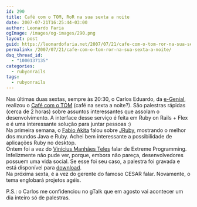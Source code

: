 ```yaml
---
id: 290
title: Café com o TOM, RoR na sua sexta a noite
date: 2007-07-21T16:25:44-03:00
author: Leonardo Faria
ogImage: /images/og-images/290.png
layout: post
guid: https://leonardofaria.net/2007/07/21/cafe-com-o-tom-ror-na-sua-sexta-a-noite/
permalink: /2007/07/21/cafe-com-o-tom-ror-na-sua-sexta-a-noite/
dsq_thread_id:
  - "1000137135"
categories:
  - rubyonrails
tags:
  - rubyonrails
---
```

Nas últimas duas sextas, sempre às 20:30, o Carlos Eduardo, da [e-Genial](http://www.egenial.com.br/), realizou o [Café com o TOM](http://www.egenial.com.br/betaEventos) (café na sexta a noite?). São palestras rápidas (cerca de 2 horas) sobre assuntos interessantes que assolam o desenvolvimento. A interface desse serviço é feita em Ruby on Rails + Flex e é uma interessante solução para juntar pessoas :)  
Na primeira semana, o [Fabio Akita](http://www.akitaonrails.com/) falou sobre [JRuby](http://jruby.codehaus.org/), mostrando o melhor dos mundos Java e Ruby. Achei bem interessante a possibilidade de aplicações Ruby no desktop.  
Ontem foi a vez do [Vinícius Manhães Teles](http://www.improveit.com.br/) falar de Extreme Programming. Infelizmente não pude ver, porque, embora não pareça, desenvolvedores possuem uma vida social. Se esse foi seu caso, a palestra foi gravada e está disponível para [download](http://www.egenial.com.br/betaEventos/ExtremeProgrammingComViniciusManhaesTeles21_07_2007.rar).  
Na próxima sexta, é a vez do gerente do famoso CESAR falar. Novamente, o tema englobará projetos agéis.

P.S.: o Carlos me confidenciou no gTalk que em agosto vai acontecer um dia inteiro só de palestras.
